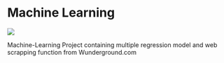 # Machine Learning
<p align=”center”>
<img src="/public/images/wallpaperflare-cropped.jpg">
</p>
Machine-Learning Project containing multiple regression model and web scrapping function from Wunderground.com
